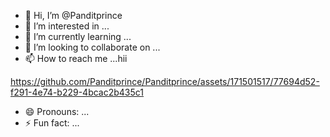 - 👋 Hi, I’m @Panditprince
- 👀 I’m interested in ...
- 🌱 I’m currently learning ...
- 💞️ I’m looking to collaborate on ...
- 📫 How to reach me ...hii

https://github.com/Panditprince/Panditprince/assets/171501517/77694d52-f291-4e74-b229-4bcac2b435c1


- 😄 Pronouns: ...
- ⚡ Fun fact: ...

<!---
panditprince27383@gmail.com/Panditprince is a ✨ special ✨ repository because its `README.md` (this file) appears on your GitHub profile.
You can click the Preview link to take a look at your changes.
--->
